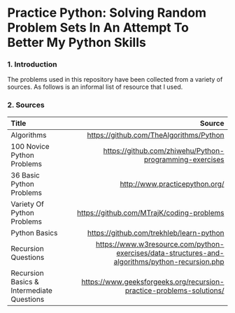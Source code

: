 # Practice Python: Solving Random Problem Sets In An Attempt To Better My Python Skills

### 1. Introduction ###
The problems used in this repository have been collected from a variety of sources. As follows is an informal list of resource that I used.


### 2. Sources ###

Title  | Source
| :--- | ---:
Algorithms  | https://github.com/TheAlgorithms/Python
100 Novice Python Problems  |  https://github.com/zhiwehu/Python-programming-exercises
36 Basic Python Problems  |  http://www.practicepython.org/
Variety Of Python Problems  |  https://github.com/MTrajK/coding-problems
Python Basics  |  https://github.com/trekhleb/learn-python
Recursion Questions | https://www.w3resource.com/python-exercises/data-structures-and-algorithms/python-recursion.php
Recursion Basics & Intermediate Questions | https://www.geeksforgeeks.org/recursion-practice-problems-solutions/ 
